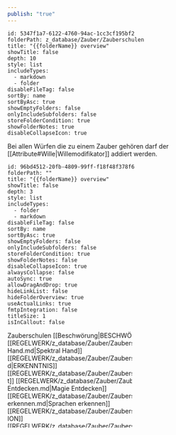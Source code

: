 ```yaml
---
publish: "true"
---
```



```folder-overview
id: 5347f1a7-6122-4760-94ac-1cc3cf195bf2
folderPath: z_database/Zauber/Zauberschulen
title: "{{folderName}} overview"
showTitle: false
depth: 10
style: list
includeTypes:
  - markdown
  - folder
disableFileTag: false
sortBy: name
sortByAsc: true
showEmptyFolders: false
onlyIncludeSubfolders: false
storeFolderCondition: true
showFolderNotes: true
disableCollapseIcon: true
```



Bei allen Würfen die zu einem Zauber gehören darf der [[Attribute#Wille|Willemodifikator]] addiert werden. 


```folder-overview
id: 96bd4512-20fb-4809-99ff-f18f48f378f6
folderPath: ""
title: "{{folderName}} overview"
showTitle: false
depth: 3
style: list
includeTypes:
  - folder
  - markdown
disableFileTag: false
sortBy: name
sortByAsc: true
showEmptyFolders: false
onlyIncludeSubfolders: false
storeFolderCondition: true
showFolderNotes: false
disableCollapseIcon: true
alwaysCollapse: false
autoSync: true
allowDragAndDrop: true
hideLinkList: false
hideFolderOverview: true
useActualLinks: true
fmtpIntegration: false
titleSize: 1
isInCallout: false
```
 Zauberschulen
	 [[Beschwörung|BESCHWÖRUNG]]
		 [[REGELWERK/z_database/Zauber/Zauberschulen/Beschwörung/Spektral Hand.md|Spektral Hand]]
	 [[REGELWERK/z_database/Zauber/Zauberschulen/Erkenntnis/Erkenntnis.md|ERKENNTNIS]]
		 [[REGELWERK/z_database/Zauber/Zauberschulen/Erkenntnis/Licht.md|Licht]]
		 [[REGELWERK/z_database/Zauber/Zauberschulen/Erkenntnis/Magie Entdecken.md|Magie Entdecken]]
		 [[REGELWERK/z_database/Zauber/Zauberschulen/Erkenntnis/Sprachen erkennen.md|Sprachen erkennen]]
	 [[REGELWERK/z_database/Zauber/Zauberschulen/Illusion/Illusion.md|ILLUSION]]
		 [[REGELWERK/z_database/Zauber/Zauberschulen/Illusion/Taschenspielerei.md|Taschenspielerei]]
	 [[REGELWERK/z_database/Zauber/Zauberschulen/Kontrolle/Kontrolle.md|KONTROLLE]]
		 [[REGELWERK/z_database/Zauber/Zauberschulen/Kontrolle/Fettspritzer.md|Fettspritzer]]
		 [[REGELWERK/z_database/Zauber/Zauberschulen/Kontrolle/Klopfen.md|Klopfen]]
		 [[REGELWERK/z_database/Zauber/Zauberschulen/Kontrolle/Spott.md|Spott]]
		 [[REGELWERK/z_database/Zauber/Zauberschulen/Kontrolle/Unsichtbarkeit.md|Unsichtbarkeit]]
		 [[REGELWERK/z_database/Zauber/Zauberschulen/Kontrolle/Verängstigen.md|Verängstigen]]
	[[REGELWERK/z_database/Zauber/Zauberschulen/Unterstützung/Unterstützung.md|UNTERSTÜTZUNG]]
		 [[REGELWERK/z_database/Zauber/Zauberschulen/Unterstützung/Heilende Worte.md|Heilende Worte]]
		 [[REGELWERK/z_database/Zauber/Zauberschulen/Unterstützung/Magierrüstung.md|Magierrüstung]]
		 [[REGELWERK/z_database/Zauber/Zauberschulen/Unterstützung/Spruch der Geschwindigkeit.md|Spruch der Geschwindigkeit]]
		 [[REGELWERK/z_database/Zauber/Zauberschulen/Unterstützung/Stärke des Berserkers.md|Stärke des Berserkers]]
	 [[REGELWERK/z_database/Zauber/Zauberschulen/Zerstörung/Zerstörung.md|ZERSTÖRUNG]]
		 [[REGELWERK/z_database/Zauber/Zauberschulen/Zerstörung/Blitzschlag.md|Blitzschlag]]
		 [[REGELWERK/z_database/Zauber/Zauberschulen/Zerstörung/Eispfeil.md|Eispfeil]]
		 [[REGELWERK/z_database/Zauber/Zauberschulen/Zerstörung/Feuerstoß.md|Feuerstoß]]
		 [[REGELWERK/z_database/Zauber/Zauberschulen/Zerstörung/Gift versprühen.md|Gift versprühen]]
		 [[REGELWERK/z_database/Zauber/Zauberschulen/Zerstörung/Magisches Geschoss.md|Magisches Geschoss]]
		 [[REGELWERK/z_database/Zauber/Zauberschulen/Zerstörung/Schauriger Strahl.md|Schauriger Strahl]]
<span class="fv-link-list-end" id="96bd4512-20fb-4809-99ff-f18f48f378f6"></span>


